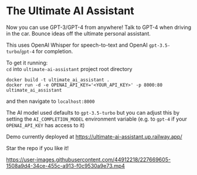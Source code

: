 # The Ultimate AI Assistant

Now you can use GPT-3/GPT-4 from anywhere! Talk to GPT-4 when driving in the car. Bounce ideas off the ultimate
personal assistant.

This uses OpenAI Whisper for speech-to-text and OpenAI `gpt-3.5-turbo`/`gpt-4` for completion.

To get it running:  
`cd` into `ultimate-ai-assistant` project root directory
```
docker build -t ultimate_ai_assistant .  
docker run -d -e OPENAI_API_KEY='<YOUR_API_KEY>' -p 8000:80 ultimate_ai_assistant
```

and then navigate to `localhost:8000`

The AI model used defaults to `gpt-3.5-turbo` but you can adjust this by setting the `AI_COMPLETION_MODEL` environment variable (e.g. to `gpt-4` if your `OPENAI_API_KEY` has access to it)

Demo currently deployed at https://ultimate-ai-assistant.up.railway.app/

Star the repo if you like it!

https://user-images.githubusercontent.com/44912218/227669605-1508a9d4-34ce-455c-a913-f0c9530a9e73.mp4

